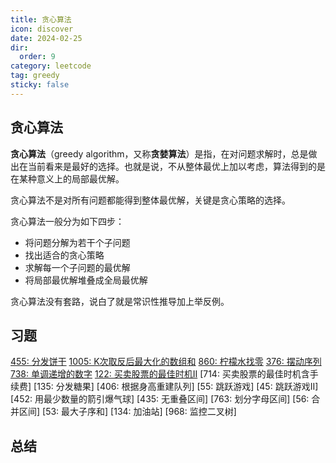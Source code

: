 ```yaml
---
title: 贪心算法
icon: discover
date: 2024-02-25
dir:
  order: 9
category: leetcode
tag: greedy
sticky: false
---
```


## 贪心算法
**贪心算法**（greedy algorithm，又称**贪婪算法**）是指，在对问题求解时，总是做出在当前看来是最好的选择。也就是说，不从整体最优上加以考虑，算法得到的是在某种意义上的局部最优解。

贪心算法不是对所有问题都能得到整体最优解，关键是贪心策略的选择。

贪心算法一般分为如下四步：
- 将问题分解为若干个子问题
- 找出适合的贪心策略
- 求解每一个子问题的最优解
- 将局部最优解堆叠成全局最优解

贪心算法没有套路，说白了就是常识性推导加上举反例。

## 习题
[455: 分发饼干](455_assign_cookies.md)
[1005: K次取反后最大化的数组和](1005_maximize_sum_of_array_after_k_negations.md)
[860: 柠檬水找零](860_lemonade_change.md)
[376: 摆动序列](376_wiggle_subsequence.md)
[738: 单调递增的数字](738_monotone_increasing_digits.md)
[122: 买卖股票的最佳时机II](122_best_time_to_buy_and_sell_stock_ii.md)
[714: 买卖股票的最佳时机含手续费]
[135: 分发糖果]
[406: 根据身高重建队列]
[55: 跳跃游戏]
[45: 跳跃游戏II]
[452: 用最少数量的箭引爆气球]
[435: 无重叠区间]
[763: 划分字母区间]
[56: 合并区间]
[53: 最大子序和]
[134: 加油站]
[968: 监控二叉树]

## 总结